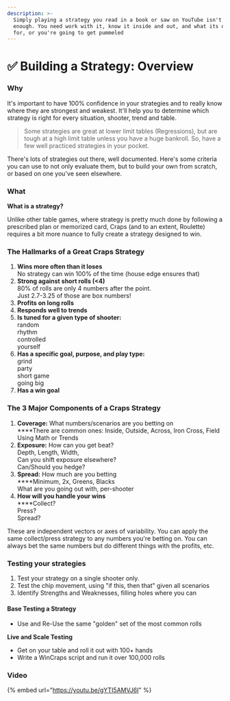 ```yaml
---
description: >-
  Simply playing a strategy you read in a book or saw on YouTube isn't good
  enough. You need work with it, know it inside and out, and what its designed
  for, or you're going to get pummeled
---
```


# ✅ Building a Strategy: Overview

### Why

It's important to have 100% confidence in your strategies and to really know where they are strongest and weakest. It'll help you to determine which strategy is right for every situation, shooter, trend and table.

> Some strategies are great at lower limit tables (Regressions), but are tough at a high limit table unless you have a huge bankroll. So, have a few well practiced strategies in your pocket.

There's lots of strategies out there, well documented. Here's some criteria you can use to not only evaluate them, but to build your own from scratch, or based on one you've seen elsewhere.

### What

**What is a strategy?**

Unlike other table games, where strategy is pretty much done by following a prescribed plan or memorized card, Craps (and to an extent, Roulette) requires a bit more nuance to fully create a strategy designed to win.

### The Hallmarks of a Great Craps Strategy

1. **Wins more often than it loses**\
   No strategy can win 100% of the time (house edge ensures that)
2. **Strong against short rolls (<4)**\
   80% of rolls are only 4 numbers after the point. \
   Just 2.7-3.25 of those are box numbers!
3. **Profits on long rolls**    &#x20;
4. **Responds well to trends**
5. **Is tuned for a given type of shooter:** \
   random\
   rhythm\
   controlled\
   yourself
6. **Has a specific goal, purpose, and play type:** \
   grind\
   party\
   short game\
   going big
7. **Has a win goal**

### The 3 Major Components of a Craps Strategy

1. **Coverage:** What numbers/scenarios are you betting on\
   ****There are common ones: Inside, Outside, Across, Iron Cross, Field\
   Using Math or Trends
2. **Exposure:** How can you get beat?\
   Depth, Length, Width, \
   Can you shift exposure elsewhere?\
   Can/Should you hedge?
3. **Spread:** How much are you betting\
   ****Minimum, 2x, Greens, Blacks\
   What are you going out with, per-shooter
4. **How will you handle your wins**\
   ****Collect?\
   Press?\
   Spread?

These are independent vectors or axes of variability.  You can apply the same collect/press strategy to any numbers you're betting on. You can always bet the same numbers but do different things with the profits, etc.

### Testing your strategies

1. Test your strategy on a single shooter only.
2. Test the chip movement, using "if this, then that" given all scenarios
3. Identify Strengths and Weaknesses, filling holes where you can

#### Base Testing a Strategy

* Use and Re-Use the same "golden" set of the most common rolls

**Live and Scale Testing**

* Get on your table and roll it out with 100+ hands
* Write a WinCraps script and run it over 100,000 rolls

### Video

{% embed url="https://youtu.be/gYTI5AMVJ6I" %}

